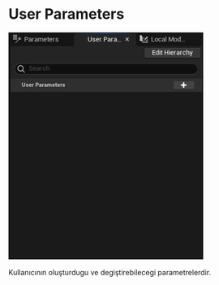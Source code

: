 # User Parameters
<img src="../../../Dosyalar/Niagara_Editor_User_Parameters.jpg">


Kullanıcının oluşturdugu ve degiştirebilecegi parametrelerdir.
